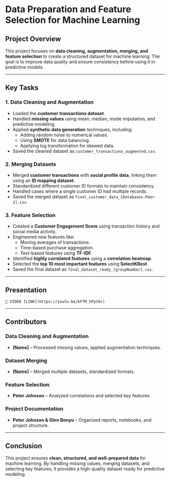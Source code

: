 # **Data Preparation and Feature Selection for Machine Learning**  

## **Project Overview**  
This project focuses on **data cleaning, augmentation, merging, and feature selection** to create a structured dataset for machine learning. The goal is to improve data quality and ensure consistency before using it in predictive models.

---

## **Key Tasks**  

### **1. Data Cleaning and Augmentation**  
- Loaded the **customer transactions dataset**.  
- Handled **missing values** using mean, median, mode imputation, and predictive modeling.  
- Applied **synthetic data generation** techniques, including:  
  - Adding random noise to numerical values.  
  - Using **SMOTE** for data balancing.  
  - Applying log transformation for skewed data.  
- Saved the cleaned dataset as `customer_transactions_augmented.csv`.  

### **2. Merging Datasets**  
- Merged **customer transactions** with **social profile data**, linking them using an **ID mapping dataset**.  
- Standardized different customer ID formats to maintain consistency.  
- Handled cases where a single customer ID had multiple records.  
- Saved the merged dataset as `final_customer_data_[Databases-Peer-2].csv`.  

### **3. Feature Selection**  
- Created a **Customer Engagement Score** using transaction history and social media activity.  
- Engineered new features like:  
  - Moving averages of transactions.  
  - Time-based purchase aggregation.  
  - Text-based features using **TF-IDF**.  
- Identified **highly correlated features** using a **correlation heatmap**.  
- Selected the **top 10 most important features** using **SelectKBest**.  
- Saved the final dataset as `final_dataset_ready_[groupNumber].csv`.  

---

## **Presentation**  

```
📜 VIDEO [LINK](https://youtu.be/kFfM_hPpt6c)
```

---


## **Contributors**  

### **Data Cleaning and Augmentation**
- **[Name]** – Processed missing values, applied augmentation techniques.  

### **Dataset Merging**
- **[Name]** – Merged multiple datasets, standardized formats.  

### **Feature Selection**
- **Peter Johnson** – Analyzed correlations and selected key features.  

### **Project Documentation**
- **Peter Johnson & Glen Bonyu** – Organized reports, notebooks, and project structure.  

---

## **Conclusion**  
This project ensures **clean, structured, and well-prepared data** for machine learning. By handling missing values, merging datasets, and selecting key features, it provides a high-quality dataset ready for predictive modeling.
